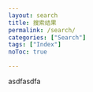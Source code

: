 ```yaml
---
layout: search
title: 搜索结果
permalink: /search/
categories: ["Search"]
tags: ["Index"]
noToc: true

---
```


asdfasdfa